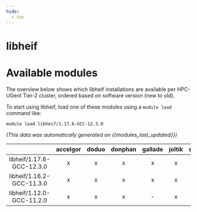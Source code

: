 ```yaml
---
hide:
  - toc
---
```


libheif
=======

# Available modules


The overview below shows which libheif installations are available per HPC-UGent Tier-2 cluster, ordered based on software version (new to old).

To start using libheif, load one of these modules using a `module load` command like:

```shell
module load libheif/1.17.6-GCC-12.3.0
```

*(This data was automatically generated on {{modules_last_updated}})*  

| |accelgor|doduo|donphan|gallade|joltik|shinx|skitty|
| :---: | :---: | :---: | :---: | :---: | :---: | :---: | :---: |
|libheif/1.17.6-GCC-12.3.0|x|x|x|x|x|x|x|
|libheif/1.16.2-GCC-11.3.0|x|x|x|x|x|-|x|
|libheif/1.12.0-GCC-11.2.0|x|x|x|-|x|-|x|
